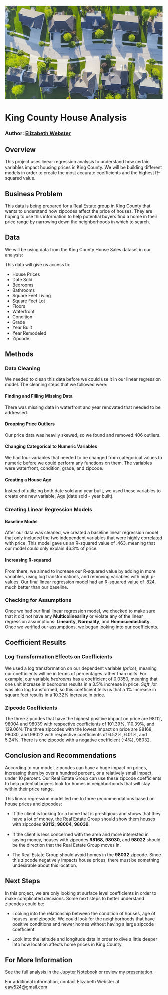 ![House Picture](https://github.com/elizabeth524/dsc-phase-2-project-v2-3/blob/main/Images/preservingcommunityandfairchoice.jpg)

# King County House Analysis

### Author: [Elizabeth Webster](https://github.com/elizabeth524)

## Overview

This project uses linear regression analysis to understand how certain variables impact housing prices in King County. We will be building different models in order to create the most accurate coefficients and the highest R-squared value.

## Business Problem

This data is being prepared for a Real Estate group in King County that wants to understand how zipcodes affect the price of houses.  They are hoping to use this information to help potential buyers find a home in their price range by narrowing down the neighborhoods in which to search. 

## Data

We will be using data from the King County House Sales dataset in our analysis:

This data will give us access to:
* House Prices
* Date Sold
* Bedrooms
* Bathrooms
* Square Feet Living
* Square Feet Lot
* Floors
* Waterfront
* Condition
* Grade
* Year Built
* Year Remodeled
* Zipcode

## Methods

### Data Cleaning

We needed to clean this data before we could use it in our linear regression model.  The cleaning steps that we followed were:

#### Finding and Filling Missing Data
There was missing data in waterfront and year renovated that needed to be addressed.
#### Dropping Price Outliers
Our price data was heavily skewed, so we found and removed 406 outliers.
#### Changing Categorical to Numeric Variables
We had four variables that needed to be changed from categorical values to numeric before we could perform any functions on them.  The variables were waterfront, condition, grade, and zipcode.
#### Creating a House Age
Instead of utilizing both date sold and year built, we used these variables to create one new variable, Age (date sold - year built).

### Creating Linear Regression Models

#### Baseline Model
After our data was cleaned, we created a baseline linear regression model that only included the two independent variables that were highly correlated with price.  This model gave us an R-squared value of .463, meaning that our model could only explain 46.3% of price.
#### Increasing R-squared
From there, we aimed to increase our R-squared value by adding in more variables, using log transformations, and removing variables with high p-values.  Our final linear regression model had an R-squared value of .824, much better than our baseline.

### Checking for Assumptions

Once we had our final linear regression model, we checked to make sure that it did not have any **Multicolinearlity** or violate any of the linear regression assumptions: **Linearity**, **Normality**, and **Homoscedasticity**.  Once we verified our assumptions, we began looking into our coefficients.

## Coefficient Results

### Log Transformation Effects on Coefficients
We used a log transformation on our dependent variable (*price*), meaning our coefficients will be in terms of percentages rather than units.  For example, our variable *bedrooms* has a coefficient of 0.0350, meaning that one unit increase in bedrooms results in a 3.5% increase in price.  *Sqft_lot* was also log transformed, so this coefficient tells us that a 1% increase in square feet results in a 10.32% increase in price.

### Zipcode Coefficients
The three zipcodes that have the highest positive impact on price are 98112, 98004 and 98039 with respective coefficients of 101.39%, 110.39%, and 129.06%
The three zipcodes with the lowest impact on price are 98168, 98030, and 98022 with respective coefficients of 6.52%, 6.01%, and 5.24%.
There is one zipcode with a negative coefficient (-4%), 98032.

## Conclusion and Recommendations

According to our model, zipcodes can have a huge impact on prices, increasing them by over a hundred percent, or a relatively small impact, under 10 percent. Our Real Estate Group can use these zipcode coefficients to help potential buyers look for homes in neighborhoods that will stay within their price range.

This linear regression model led me to three recommendations based on house prices and zipcodes:

* If the client is looking for a home that is prestigious and shows that they have a lot of money, the Real Estate Group should show them houses with zipcodes **98112**, **98004**, **98039**.

* If the client is less concerned with the area and more interested in saving money, houses with zipcodes **98168**, **98030**, and **98022** should be the direction that the Real Estate Group moves in.

* The Real Estate Group should avoid homes in the **98032** zipcode.  Since this zipcode negatively impacts house prices, there must be something undesirable about this location.

## Next Steps

In this project, we are only looking at surface level coefficients in order to make complicated decisions. Some next steps to better understand zipcodes could be:

* Looking into the relationship between the condition of houses, age of houses, and zipcode.  We could look for the neighborhoods that have positive conditions and newer homes without having a large zipcode coefficient.

* Look into the latitude and longitude data in order to dive a little deeper into how location affects home prices in King County.

## For More Information

See the full analysis in the [Jupyter Notebook](https://github.com/elizabeth524/dsc-phase-2-project-v2-3/blob/main/student.ipynb) or review my [presentation]().

For additional information, contact Elizabeth Webster at [eaw524@gmail.com](eaw524@gmail.com)
